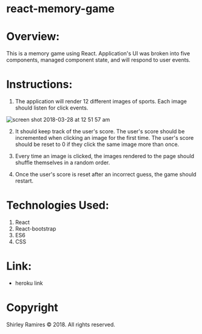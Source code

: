 # react-memory-game

# Overview:
 This is a memory game using React. Application's UI was broken into five components, managed component state, and will respond to user events.
 
# Instructions:
1. The application will render 12 different images of sports. Each image should listen for click events.

![screen shot 2018-03-28 at 12 51 57 am](https://user-images.githubusercontent.com/31137669/38015899-23f31766-3222-11e8-958c-097a9b843645.png)

2. It should keep track of the user's score. The user's score should be incremented when clicking an image for the first time. The user's score should be reset to 0 if they click the same image more than once.

3. Every time an image is clicked, the images rendered to the page should shuffle themselves in a random order.

4. Once the user's score is reset after an incorrect guess, the game should restart.

# Technologies Used:
1. React
2. React-bootstrap
3. ES6
4. CSS

# Link:
 - heroku link
 
# Copyright
Shirley Ramires © 2018. All rights reserved.


 



